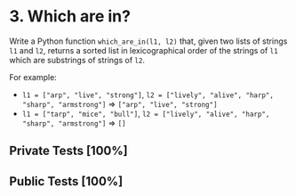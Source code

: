 # 3. Which are in?

Write a Python function `which_are_in(l1, l2)` that, given two lists of strings `l1` and `l2`, returns a sorted list in lexicographical order of the strings of `l1` which are substrings of strings of `l2`.


For example:


* `l1 = ["arp", "live", "strong"]`, `l2 = ["lively", "alive", "harp", "sharp", "armstrong"]` ⇒ `["arp", "live", "strong"]`
* `l1 = ["tarp", "mice", "bull"]`, `l2 = ["lively", "alive", "harp", "sharp", "armstrong"]` ⇒ `[]`



## Private Tests [100%]

## Public Tests [100%]
